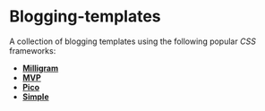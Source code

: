 # Blogging-templates

A collection of blogging templates using the following popular *CSS* frameworks:

* [**Milligram**](https://milligram.io/)
* [**MVP**](https://andybrewer.github.io/mvp/)
* [**Pico**](https://picocss.com/)
* [**Simple**](https://simplecss.org/)
